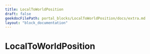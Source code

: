```yaml
---
title: LocalToWorldPosition
draft: false
geekdocFilePath: portal_blocks/LocalToWorldPosition/docs/extra.md
layout: "block_documentation"
---
```

# LocalToWorldPosition